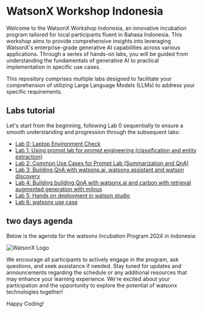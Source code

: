 # WatsonX Workshop Indonesia
Welcome to the WatsonX Workshop Indonesia, an innovative incubation program tailored for local participants fluent in Bahasa Indonesia. This workshop aims to provide comprehensive insights into leveraging WatsonX's enterprise-grade generative AI capabilities across various applications. Through a series of hands-on labs, you will be guided from understanding the fundamentals of generative AI to practical implementation in specific use cases.

This repository comprises multiple labs designed to facilitate your comprehension of utilizing Large Language Models (LLMs) to address your specific requirements.

## Labs tutorial
Let's start from the beginning, following Lab 0 sequentially to ensure a smooth understanding and progression through the subsequent labs:

- [Lab 0: Laptop Environment Check](https://github.com/Client-Engineering-Indonesia/watsonx-incubation-2/blob/main/Lab%200%20-%20Laptop%20Environment%20Check/README.md)
- [Lab 1: Using prompt lab for prompt engineering​  (classification and entity extraction)](https://github.com/Client-Engineering-Indonesia/watsonx-incubation-2/blob/main/Lab%201%3A%20Using%20prompt%20lab%20for%20prompt%20engineering%E2%80%8B%20%20(classification%20and%20entity%20extraction)/README.md)
- [Lab 2: Common Use Cases for Prompt Lab​  (Summarization and QnA)](https://github.com/Client-Engineering-Indonesia/watsonx-incubation-2/blob/main/Lab%202%3A%20Common%20Use%20Cases%20for%20Prompt%20Lab%E2%80%8B%20%20(Summarization%20and%20QnA)/readme.md)
- [Lab 3: Building QnA with watsonx.ai, watsonx assistant and watson discovery](https://github.com/Client-Engineering-Indonesia/watsonx-incubation-2/blob/main/Lab%203%3A%20Building%20QnA%20with%20watsonx.ai%2C%20watsonx%20assistant%20and%20watson%20discovery/setup.md)
- [Lab 4: Building building QnA with watsonx.ai and carbon with retrieval augmented generation with milvus](https://github.com/Client-Engineering-Indonesia/watsonx-incubation-2/blob/main/Lab%204%3A%20Building%20building%20QnA%20with%20watsonx.ai%20and%20carbon%20with%20retrieval%20augmented%20generation%20with%20milvus/README.md)
- [Lab 5: Hands on deployment in watson studio](https://github.com/Client-Engineering-Indonesia/watsonx-incubation-2/blob/main/Lab%205%3A%20Hands%20on%20deployment%20in%20watson%20studio/readme.md)
- [Lab 6: watsonx use case](https://github.com/Client-Engineering-Indonesia/watsonx-incubation-2/blob/main/Lab%206%3A%20watsonx%20use%20case/readme.md)

## two days agenda
Below is the agenda for the watsonx Incubation Program 2024 in Indonesia:

![WatsonX Logo](https://github.com/Client-Engineering-Indonesia/watsonx-incubation-2/assets/20800128/63336c16-1629-4391-be55-1ab58a234963)

We encourage all participants to actively engage in the program, ask questions, and seek assistance if needed. Stay tuned for updates and announcements regarding the schedule or any additional resources that may enhance your learning experience. We're excited about your participation and the opportunity to explore the potential of watsonx technologies together!

Happy Coding!
